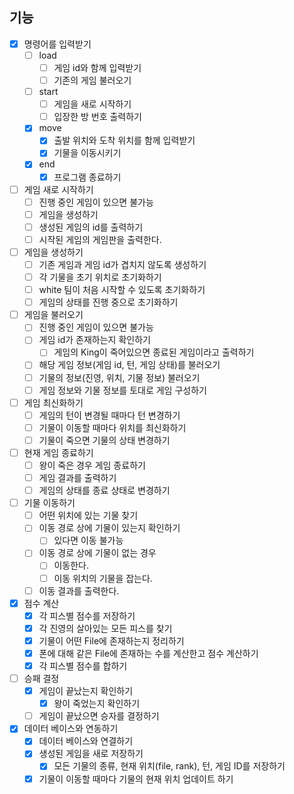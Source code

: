 ## 기능

- [x] 명령어를 입력받기
    - [ ] load
        - [ ] 게임 id와 함께 입력받기
        - [ ] 기존의 게임 불러오기
    - [ ] start
        - [ ] 게임을 새로 시작하기
        - [ ] 입장한 방 번호 출력하기
    - [x] move
        - [x] 출발 위치와 도착 위치를 함께 입력받기
        - [x] 기물을 이동시키기
    - [x] end
        - [x] 프로그램 종료하기

- [ ] 게임 새로 시작하기
    - [ ] 진행 중인 게임이 있으면 불가능
    - [ ] 게임을 생성하기
    - [ ] 생성된 게임의 id를 출력하기
    - [ ] 시작된 게임의 게임판을 출력한다.

- [ ] 게임을 생성하기
    - [ ] 기존 게임과 게임 id가 겹치지 않도록 생성하기
    - [ ] 각 기물을 초기 위치로 초기화하기
    - [ ] white 팀이 처음 시작할 수 있도록 초기화하기
    - [ ] 게임의 상태를 진행 중으로 초기화하기

- [ ] 게임을 불러오기
    - [ ] 진행 중인 게임이 있으면 불가능
    - [ ] 게임 id가 존재하는지 확인하기
        - [ ] 게임의 King이 죽어있으면 종료된 게임이라고 출력하기
    - [ ] 해당 게임 정보(게임 id, 턴, 게임 상태)를 불러오기
    - [ ] 기물의 정보(진영, 위치, 기물 정보) 불러오기
    - [ ] 게임 정보와 기물 정보를 토대로 게임 구성하기

- [ ] 게임 최신화하기
    - [ ] 게임의 턴이 변경될 때마다 턴 변경하기
    - [ ] 기물이 이동할 때마다 위치를 최신화하기
    - [ ] 기물이 죽으면 기물의 상태 변경하기

- [ ] 현재 게임 종료하기
    - [ ] 왕이 죽은 경우 게임 종료하기
    - [ ] 게임 결과를 출력하기
    - [ ] 게임의 상태를 종료 상태로 변경하기

- [ ] 기물 이동하기
    - [ ] 어떤 위치에 있는 기물 찾기
    - [ ] 이동 경로 상에 기물이 있는지 확인하기
        - [ ] 있다면 이동 불가능
    - [ ] 이동 경로 상에 기물이 없는 경우
        - [ ] 이동한다.
        - [ ] 이동 위치의 기물을 잡는다.
    - [ ] 이동 결과를 출력한다.

- [x] 점수 계산
    - [x] 각 피스별 점수를 저장하기
    - [x] 각 진영의 살아있는 모든 피스를 찾기
    - [x] 기물이 어떤 File에 존재하는지 정리하기
    - [x] 폰에 대해 같은 File에 존재하는 수를 계산한고 점수 계산하기
    - [x] 각 피스별 점수를 합하기

- [ ] 승패 결정
    - [x] 게임이 끝났는지 확인하기
        - [x] 왕이 죽었는지 확인하기
    - [ ] 게임이 끝났으면 승자를 결정하기

- [x] 데이터 베이스와 연동하기
    - [x] 데이터 베이스와 연결하기
    - [x] 생성된 게임을 새로 저장하기
        - [x] 모든 기물의 종류, 현재 위치(file, rank), 턴, 게임 ID를 저장하기
    - [x] 기물이 이동할 때마다 기물의 현재 위치 업데이트 하기